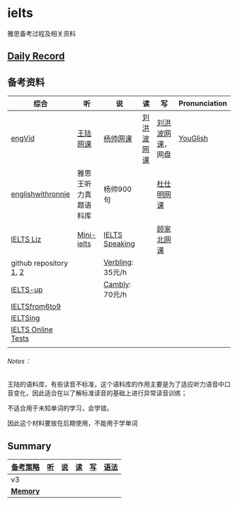 # ielts
雅思备考过程及相关资料

## [Daily Record](record/daily/index.md)

## 备考资料

| 综合                                                         | 听                                                           | 说                                                           | 读                                                           | 写                                                           | Pronunciation                     |
| ------------------------------------------------------------ | ------------------------------------------------------------ | ------------------------------------------------------------ | ------------------------------------------------------------ | ------------------------------------------------------------ | --------------------------------- |
| [engVid](https://www.engvid.com/english-lessons/)            | [王陆网课](https://www.bilibili.com/video/BV1xG4y1N7pn?p=1&vd_source=b9d717895f96b446904b871f41330bb5) | [杨帅网课](https://www.bilibili.com/video/BV1aM4y1S7Jk/?spm_id_from=333.337.search-card.all.click&vd_source=b9d717895f96b446904b871f41330bb5) | [刘洪波网课](https://www.bilibili.com/video/BV1QM411w7r1?p=1&vd_source=b9d717895f96b446904b871f41330bb5) | [刘洪波网课](https://www.bilibili.com/video/BV15e411w7Nf/?spm_id_from=333.337.search-card.all.click&vd_source=b9d717895f96b446904b871f41330bb5)， 网盘 | [YouGlish](https://youglish.com/) |
| [englishwithronnie](https://englishwithronnie.com/home)      | 雅思王听力真题语料库                                         | 杨帅900句                                                    |                                                              | [杜仕明网课](https://www.bilibili.com/video/BV1X24y1p7oj/?spm_id_from=333.337.search-card.all.click&vd_source=b9d717895f96b446904b871f41330bb5) |                                   |
| [IELTS Liz](https://ieltsliz.com/ielts-speaking-free-lessons-essential-tips/) | [Mini-ielts](http://mini-ielts.com/)                         | [IELTS Speaking](https://www.ieltsspeaking.co.uk/ielts-holiday-vocabulary/) |                                                              | [顾家北网课](https://www.bilibili.com/video/BV1eM411w7Gk/?spm_id_from=333.337.search-card.all.click&vd_source=b9d717895f96b446904b871f41330bb5) |                                   |
| github repository [1](https://github.com/ucatal/awesome-ielts), [2](https://github.com/shah0150/awesome-IELTS) |                                                              | [Verbling](https://www.verbling.com/): 35元/h                |                                                              |                                                              |                                   |
| [IELTS-up](https://ielts-up.com/index.html)                  |                                                              | [Cambly](https://www.cambly.com/): 70元/h                    |                                                              |                                                              |                                   |
| [IELTSfrom6to9](https://ielts69.com/)                        |                                                              |                                                              |                                                              |                                                              |                                   |
| [IELTSing](https://ieltsing.com/)                            |                                                              |                                                              |                                                              |                                                              |                                   |
| [IELTS Online Tests](https://ieltsonlinetests.com/)          |                                                              |                                                              |                                                              |                                                              |                                   |
|                                                              |                                                              |                                                              |                                                              |                                                              |                                   |

###### Notes：

王陆的语料库，有些读音不标准，这个语料库的作用主要是为了适应听力语音中口音变化，因此适合在以了解标准读音的基础上进行异常读音训练；

不适合用于未知单词的学习，会学错。

因此这个材料要放在后期使用，不能用于学单词

## Summary

| [备考策略](record/summary/strategy.md) | [听](record/summary/listening.md) | [说](record/summary/speaking.md) | [读](record/summary/reading.md) | [写](record/summary/writing.md) | [语法](record/summary/grammar.md) |
| -------------------------------------- | --------------------------------- | -------------------------------- | ------------------------------- | ------------------------------- | --------------------------------- |
| v3                                     |                                   |                                  |                                 |                                 |                                   |
| [**Memory**](record/summary/memory.md) |                                   |                                  |                                 |                                 |                                   |

